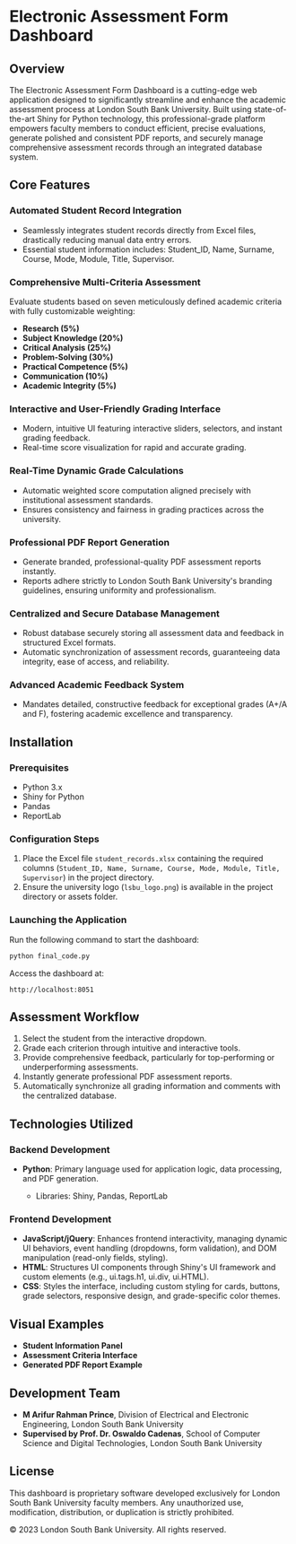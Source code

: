 # Electronic Assessment Form Dashboard

## Overview

The Electronic Assessment Form Dashboard is a cutting-edge web application designed to significantly streamline and enhance the academic assessment process at London South Bank University. Built using state-of-the-art Shiny for Python technology, this professional-grade platform empowers faculty members to conduct efficient, precise evaluations, generate polished and consistent PDF reports, and securely manage comprehensive assessment records through an integrated database system.

## Core Features

### Automated Student Record Integration

* Seamlessly integrates student records directly from Excel files, drastically reducing manual data entry errors.
* Essential student information includes: Student\_ID, Name, Surname, Course, Mode, Module, Title, Supervisor.

### Comprehensive Multi-Criteria Assessment

Evaluate students based on seven meticulously defined academic criteria with fully customizable weighting:

* **Research (5%)**
* **Subject Knowledge (20%)**
* **Critical Analysis (25%)**
* **Problem-Solving (30%)**
* **Practical Competence (5%)**
* **Communication (10%)**
* **Academic Integrity (5%)**

### Interactive and User-Friendly Grading Interface

* Modern, intuitive UI featuring interactive sliders, selectors, and instant grading feedback.
* Real-time score visualization for rapid and accurate grading.

### Real-Time Dynamic Grade Calculations

* Automatic weighted score computation aligned precisely with institutional assessment standards.
* Ensures consistency and fairness in grading practices across the university.

### Professional PDF Report Generation

* Generate branded, professional-quality PDF assessment reports instantly.
* Reports adhere strictly to London South Bank University's branding guidelines, ensuring uniformity and professionalism.

### Centralized and Secure Database Management

* Robust database securely storing all assessment data and feedback in structured Excel formats.
* Automatic synchronization of assessment records, guaranteeing data integrity, ease of access, and reliability.

### Advanced Academic Feedback System

* Mandates detailed, constructive feedback for exceptional grades (A+/A and F), fostering academic excellence and transparency.

## Installation

### Prerequisites

* Python 3.x
* Shiny for Python
* Pandas
* ReportLab

### Configuration Steps

1. Place the Excel file `student_records.xlsx` containing the required columns (`Student_ID, Name, Surname, Course, Mode, Module, Title, Supervisor`) in the project directory.
2. Ensure the university logo (`lsbu_logo.png`) is available in the project directory or assets folder.

### Launching the Application

Run the following command to start the dashboard:

```bash
python final_code.py
```

Access the dashboard at:

```
http://localhost:8051
```

## Assessment Workflow

1. Select the student from the interactive dropdown.
2. Grade each criterion through intuitive and interactive tools.
3. Provide comprehensive feedback, particularly for top-performing or underperforming assessments.
4. Instantly generate professional PDF assessment reports.
5. Automatically synchronize all grading information and comments with the centralized database.

## Technologies Utilized

### Backend Development

* **Python**: Primary language used for application logic, data processing, and PDF generation.

  * Libraries: Shiny, Pandas, ReportLab

### Frontend Development

* **JavaScript/jQuery**: Enhances frontend interactivity, managing dynamic UI behaviors, event handling (dropdowns, form validation), and DOM manipulation (read-only fields, styling).
* **HTML**: Structures UI components through Shiny's UI framework and custom elements (e.g., ui.tags.h1, ui.div, ui.HTML).
* **CSS**: Styles the interface, including custom styling for cards, buttons, grade selectors, responsive design, and grade-specific color themes.

## Visual Examples

* **Student Information Panel**
* **Assessment Criteria Interface**
* **Generated PDF Report Example**

## Development Team

* **M Arifur Rahman Prince**, Division of Electrical and Electronic Engineering, London South Bank University
* **Supervised by Prof. Dr. Oswaldo Cadenas**, School of Computer Science and Digital Technologies, London South Bank University

## License

This dashboard is proprietary software developed exclusively for London South Bank University faculty members. Any unauthorized use, modification, distribution, or duplication is strictly prohibited.

© 2023 London South Bank University. All rights reserved.
